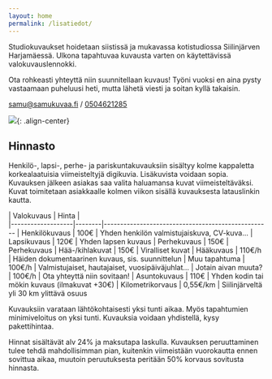 ```yaml
---
layout: home
permalink: /lisatiedot/
---
```

Studiokuvaukset hoidetaan siistissä ja mukavassa kotistudiossa Siilinjärven Harjamäessä. Ulkona tapahtuvaa kuvausta varten on käytettävissä valokuvauslennokki.

Ota rohkeasti yhteyttä niin suunnitellaan kuvaus! Työni vuoksi en aina pysty vastaamaan puheluusi heti, mutta lähetä viesti ja soitan kyllä takaisin.

[samu@samukuvaa.fi] / [0504621285]

![](/images/studio.jpg){: .align-center}

<h2>Hinnasto</h2>

Henkilö-, lapsi-, perhe- ja pariskuntakuvauksiin sisältyy kolme kappaletta korkealaatuisia viimeisteltyjä digikuvia. Lisäkuvista voidaan sopia. Kuvauksen jälkeen asiakas saa valita haluamansa kuvat viimeisteltäväksi. Kuvat toimitetaan asiakkaalle kolmen viikon sisällä kuvauksesta latauslinkin kautta.

| Valokuvaus        | Hinta  |                                                   
|-------------------|--------|---------------------------------------------------
| Henkilökuvaus     | 100€   | Yhden henkilön valmistujaiskuva, CV-kuva... 
| Lapsikuvaus       | 120€   | Yhden lapsen kuvaus
| Perhekuvaus       | 150€   | Perhekuvaus
| Hää-/kihlakuvat   | 150€   | Viralliset kuvat
| Hääkuvaus         | 110€/h   | Häiden dokumentaarinen kuvaus, sis. suunnittelun
| Muu tapahtuma     | 100€/h   | Valmistujaiset, hautajaiset, vuosipäiväjuhlat...
| Jotain aivan muuta?| 100€/h  | Ota yhteyttä niin sovitaan!
| Asuntokuvaus      | 110€     | Yhden kodin tai mökin kuvaus (ilmakuvat +30€)
| Kilometrikorvaus  | 0,55€/km | Siilinjärveltä yli 30 km ylittävä osuus

Kuvauksiin varataan lähtökohtaisesti yksi tunti aikaa. Myös tapahtumien minimiveloitus on yksi tunti. Kuvauksia voidaan yhdistellä, kysy pakettihintaa. 

Hinnat sisältävät alv 24% ja maksutapa laskulla. Kuvauksen peruuttaminen tulee tehdä mahdollisimman pian, kuitenkin viimeistään vuorokautta ennen sovittua aikaa, muutoin peruutuksesta peritään 50% korvaus sovitusta hinnasta. 

[samu@samukuvaa.fi]: mailto:samu@samukuvaa.fi
[0504621285]: tel:0504621285
